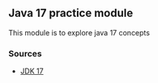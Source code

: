 ## Java 17 practice module

This module is to explore java 17 concepts

### Sources
- [JDK 17](https://openjdk.java.net/projects/jdk/17/)
